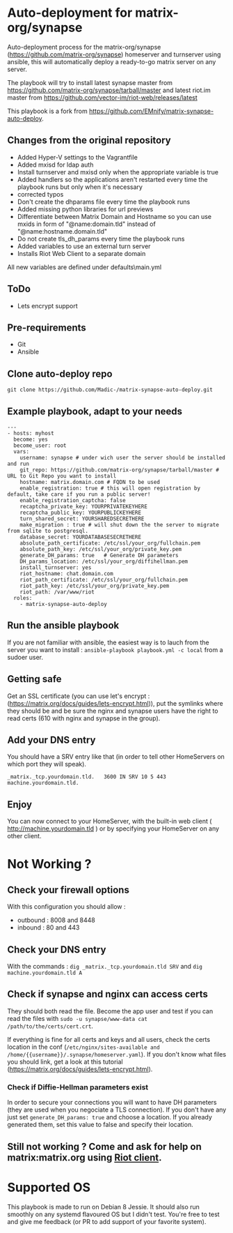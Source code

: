 # Auto-deployment for matrix-org/synapse

Auto-deployment process for the matrix-org/synapse (https://github.com/matrix-org/synapse) homeserver and turnserver using  ansible, this will automatically deploy a ready-to-go matrix server on any server.

The playbook will try to install latest synapse master from https://github.com/matrix-org/synapse/tarball/master
and latest riot.im master from https://github.com/vector-im/riot-web/releases/latest

This playbook is a fork from https://github.com/EMnify/matrix-synapse-auto-deploy.
## Changes from the original repository
- Added Hyper-V settings to the Vagrantfile
- Added mxisd for ldap auth
- Install turnserver and mxisd only when the appropriate variable is true
- Added handlers so the applications aren't restarted every time the playbook runs but only when it's necessary
- corrected typos
- Don't create the dhparams file every time the playbook runs
- Added missing python libraries for url previews
- Differentiate between Matrix Domain and Hostname so you can use mxids in form of "@name:domain.tld" instead of "@name:hostname.domain.tld"
- Do not create tls_dh_params every time the playbook runs
- Added variables to use an external turn server
- Installs Riot Web Client to a separate domain

All new variables are defined under defaults\main.yml

## ToDo
- Lets encrypt support

## Pre-requirements
* Git
* Ansible

## Clone auto-deploy repo

    git clone https://github.com/Madic-/matrix-synapse-auto-deploy.git

## Example playbook, adapt to your needs
    ---
    - hosts: myhost
      become: yes
      become_user: root
      vars:
        username: synapse # under wich user the server should be installed and run
        git_repo: https://github.com/matrix-org/synapse/tarball/master # URL to Git Repo you want to install
        hostname: matrix.domain.com # FQDN to be used
        enable_registration: true # this will open registration by default, take care if you run a public server!
        enable_registration_captcha: false
        recaptcha_private_key: YOURPRIVATEKEYHERE
        recaptcha_public_key: YOURPUBLICKEYHERE
        turn_shared_secret: YOURSHAREDSECRETHERE
        make_migration : true # will shut down the the server to migrate from sqlite to postgresql.
        database_secret: YOURDATABASESECRETHERE
        absolute_path_certificate: /etc/ssl/your_org/fullchain.pem
        absolute_path_key: /etc/ssl/your_org/private_key.pem
        generate_DH_params: true   # Generate DH parameters
        DH_params_location: /etc/ssl/your_org/diffihellman.pem
        install_turnserver: yes
        riot_hostname: chat.domain.com
        riot_path_certificate: /etc/ssl/your_org/fullchain.pem
        riot_path_key: /etc/ssl/your_org/private_key.pem
        riot_path: /var/www/riot
      roles:
        - matrix-synapse-auto-deploy


## Run the ansible playbook

If you are not familiar with ansible, the easiest way is to lauch from the server you want to install : `ansible-playbook playbook.yml -c local` from a sudoer user.


## Getting safe

Get an SSL certificate (you can use let's encrypt : (https://matrix.org/docs/guides/lets-encrypt.html)), put the symlinks where they should be and be sure the nginx and synapse users have the right to read certs (610 with nginx and synapse in the group).

## Add your DNS entry

You should have a SRV entry like that (in order to tell other HomeServers on which port they will speak).

`_matrix._tcp.yourdomain.tld.	3600 IN	SRV 10 5 443 machine.yourdomain.tld.`


## Enjoy

You can now connect to your HomeServer, with the built-in web client ( http://machine.yourdomain.tld ) or by specifying your HomeServer on any other client.

# Not Working ?

## Check your firewall options

With this configuration you should allow :
- outbound : 8008 and 8448
- inbound : 80 and 443

## Check your DNS entry

With the commands :
`dig _matrix._tcp.yourdomain.tld SRV` and `dig machine.yourdomain.tld A`

## Check if synapse and nginx can access certs

They should both read the file. Become the app user and test if you can read the files with `sudo -u synapse/www-data cat /path/to/the/certs/cert.crt`.

If everything is fine for all certs and keys and all users, check the certs location in the conf (`/etc/nginx/sites-available and /home/{{username}}/.synapse/homeserver.yaml`). If you don't know what files you should link, get a look at this tutorial (https://matrix.org/docs/guides/lets-encrypt.html).

### Check if Diffie-Hellman parameters exist

In order to secure your connections you will want to have DH parameters (they are used when you negociate a TLS connection). If you don't have any just set `generate_DH_params: true` and choose a location. If you already generated them, set this value to false and specify their location.

## Still not working ? Come and ask for help on matrix:matrix.org using [Riot client](http://riot.im).

# Supported OS

This playbook is made to run on Debian 8 Jessie. It should also run smoothly on any systemd flavoured OS but I didn't test.
You're free to test and give me feedback (or PR to add support of your favorite system).